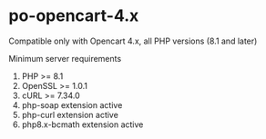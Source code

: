 # po-opencart-4.x
Compatible only with Opencart 4.x, all PHP versions (8.1 and later)

Minimum server requirements
1. PHP >= 8.1
2. OpenSSL >= 1.0.1
3. cURL >= 7.34.0
4. php-soap extension active
5. php-curl extension active
6. php8.x-bcmath extension active
